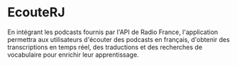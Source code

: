 # EcouteRJ
En intégrant les podcasts fournis par l'API de Radio France, l'application permettra aux utilisateurs d'écouter des podcasts en français, d'obtenir des transcriptions en temps réel, des traductions et des recherches de vocabulaire pour enrichir leur apprentissage.
